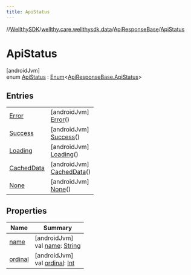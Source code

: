 ```yaml
---
title: ApiStatus
---
```

//[WellthySDK](../../../../index.html)/[wellthy.care.wellthysdk.data](../../index.html)/[ApiResponseBase](../index.html)/[ApiStatus](index.html)



# ApiStatus



[androidJvm]\
enum [ApiStatus](index.html) : [Enum](https://kotlinlang.org/api/latest/jvm/stdlib/kotlin/-enum/index.html)&lt;[ApiResponseBase.ApiStatus](index.html)&gt;



## Entries


| | |
|---|---|
| [Error](-error/index.html) | [androidJvm]<br>[Error](-error/index.html)() |
| [Success](-success/index.html) | [androidJvm]<br>[Success](-success/index.html)() |
| [Loading](-loading/index.html) | [androidJvm]<br>[Loading](-loading/index.html)() |
| [CachedData](-cached-data/index.html) | [androidJvm]<br>[CachedData](-cached-data/index.html)() |
| [None](-none/index.html) | [androidJvm]<br>[None](-none/index.html)() |


## Properties


| Name | Summary |
|---|---|
| [name](-none/index.html#-372974862%2FProperties%2F-1123460525) | [androidJvm]<br>val [name](-none/index.html#-372974862%2FProperties%2F-1123460525): [String](https://kotlinlang.org/api/latest/jvm/stdlib/kotlin/-string/index.html) |
| [ordinal](-none/index.html#-739389684%2FProperties%2F-1123460525) | [androidJvm]<br>val [ordinal](-none/index.html#-739389684%2FProperties%2F-1123460525): [Int](https://kotlinlang.org/api/latest/jvm/stdlib/kotlin/-int/index.html) |

